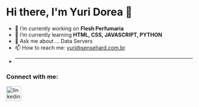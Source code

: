 # Hi there, I'm Yuri Dorea 👋

<!--
**suNshiNexe/suNshiNexe** is a ✨ _special_ ✨ repository because its `README.md` (this file) appears on your GitHub profile.

Here are some ideas to get you started:

###- 🔭 I’m currently working on ...
- 🌱 I’m currently learning ...
- 👯 I’m looking to collaborate on ...
- 🤔 I’m looking for help with ...
- 💬 Ask me about ...
- 📫 How to reach me: ...
- 😄 Pronouns: ...
- ⚡ Fun fact: ...
-->
<!-- SOBRE -->
- 🔭 I’m currently working on <b>Flesh Perfumaria</b>
- 🌱 I’m currently learning <b>HTML, CSS, JAVASCRIPT, PYTHON</b>
- 💬 Ask me about ... Data Servers
- 📫 How to reach me: yuri@sensehard.com.br
- <hr>
<h3 align="left"> Connect with me: </h3>
<!-- LINKEDIN -->
<p align="left"><a href="https://www.linkedin.com/in/yuriviana/" target="_blank" ><img src="https://cdn.jsdelivr.net/gh/devicons/devicon/icons/linkedin/linkedin-original.svg"   alt="linkedin" width="40" height="40" /></a></p>
<!-- LINGUAGENS -->

